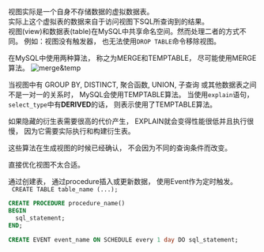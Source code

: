 
视图实际是一个自身不存储数据的虚拟数据表。  
实际上这个虚拟表的数据来自于访问视图下SQL所查询到的结果。  
视图(view)和数据表(table)在MySQL中共享命名空间。然而处理二者的方式不同。 例如：视图没有触发器， 也无法使用```DROP TABLE```命令移除视图。

在MySQL中使用两种算法， 称之为MERGE和TEMPTABLE， 尽可能使用MERGE算法。
![merge&temp](https://p3-juejin.byteimg.com/tos-cn-i-k3u1fbpfcp/3e6489640e404c0eb5ff558a17bd713e~tplv-k3u1fbpfcp-zoom-1.image)
  
当视图中有 GROUP BY, DISTINCT, 聚合函数, UNION, 子查询 或其他数据表之间不是一对一的关系时， MySQL会使用TEMPTABLE算法。
当使用```explain```语句， ```select_type```中有**DERIVED**的话， 则表示使用了TEMPTABLE算法。  

如果隐藏的衍生表需要很高的代价产生， EXPLAIN就会变得性能很低并且执行很慢， 因为它需要实际执行和构建衍生表。  

这些算法在生成视图的时候已经确认， 不会因为不同的查询条件而改变。


直接优化视图不太合适。  

通过创建表， 通过procedure插入或更新数据， 使用Event作为定时触发。  
``` CREATE TABLE table_name (...);```  
``` SQL
CREATE PROCEDURE procedure_name()
BEGIN
  sql_statement; 
END;
```  
``` SQL 
CREATE EVENT event_name ON SCHEDULE every 1 day DO sql_statement;
